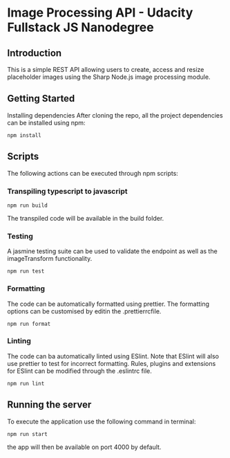 # Image Processing API - Udacity Fullstack JS Nanodegree

## Introduction
This is a simple REST API allowing users to create, access and resize placeholder images using the Sharp Node.js image processing module.

## Getting Started
Installing dependencies
After cloning the repo, all the project dependencies can be installed using npm:

```npm install```

## Scripts
The following actions can be executed through npm scripts:

### Transpiling typescript to javascript

```npm run build```

The transpiled code will be available in the build folder.

### Testing
A jasmine testing suite can be used to validate the endpoint as well as the imageTransform functionality.

```npm run test```

### Formatting
The code can be automatically formatted using prettier. The formatting options can be customised by editin the .prettierrcfile.

```npm run format```

### Linting
The code can ba automatically linted using ESlint. Note that ESlint will also use prettier to test for incorrect formatting. Rules, plugins and extensions for ESlint can be modified through the .eslintrc file.

```npm run lint```

## Running the server
To execute the application use the following command in terminal:

```npm run start```

the app will then be available on port 4000 by default.
